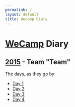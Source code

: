 ```yaml
---
permalink: /
layout: default
title: Wecamp Diary
---
```


# [WeCamp] Diary

## [2015](./2015/) - Team "Team"

The days, as they go by:

- [Day 1](./2015/day-one/)
- [Day 2](./2015/day-two/)
- [Day 3](./2015/day-three/)
- [Day 4](./2015/day-four/)
<!-- - [Day 5](./2015/day-five/) -->

[WeCamp]: http://weca.mp/
